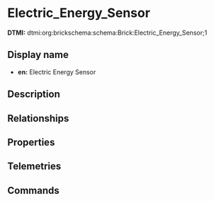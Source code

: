 # Electric_Energy_Sensor
**DTMI:** dtmi:org:brickschema:schema:Brick:Electric_Energy_Sensor;1
## Display name
- **en:** Electric Energy Sensor
## Description
## Relationships
## Properties
## Telemetries
## Commands
